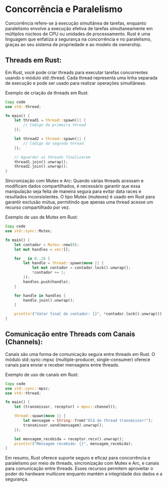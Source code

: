 
# Concorrência e Paralelismo

Concorrência refere-se à execução simultânea de tarefas, enquanto paralelismo envolve a execução efetiva de tarefas simultaneamente em múltiplos núcleos de CPU ou unidades de processamento. Rust é uma linguagem que enfatiza a segurança na concorrência e no paralelismo, graças ao seu sistema de propriedade e ao modelo de ownership.

## Threads em Rust:
Em Rust, você pode criar threads para executar tarefas concorrentes usando o módulo std::thread. Cada thread representa uma linha separada de execução e pode ser usado para realizar operações simultâneas.

Exemplo de criação de threads em Rust:

```rust
Copy code
use std::thread;

fn main() {
    let thread1 = thread::spawn(|| {
        // Código da primeira thread
    });

    let thread2 = thread::spawn(|| {
        // Código da segunda thread
    });

    // Aguardar as threads finalizarem
    thread1.join().unwrap();
    thread2.join().unwrap();
}
```


Sincronização com Mutex e Arc:
Quando várias threads acessam e modificam dados compartilhados, é necessário garantir que essa manipulação seja feita de maneira segura para evitar data races e resultados inconsistentes. O tipo Mutex (mutexes) é usado em Rust para garantir exclusão mútua, permitindo que apenas uma thread acesse um recurso compartilhado por vez.

Exemplo de uso de Mutex em Rust:

```rust
Copy code
use std::sync::Mutex;

fn main() {
    let contador = Mutex::new(0);
    let mut handles = vec![];

    for _ in 0..10 {
        let handle = thread::spawn(move || {
            let mut contador = contador.lock().unwrap();
            *contador += 1;
        });
        handles.push(handle);
    }

    for handle in handles {
        handle.join().unwrap();
    }

    println!("Valor final do contador: {}", *contador.lock().unwrap());
}
```

## Comunicação entre Threads com Canais (Channels):
Canais são uma forma de comunicação segura entre threads em Rust. O módulo std::sync::mpsc (multiple-producer, single-consumer) oferece canais para enviar e receber mensagens entre threads.

Exemplo de uso de canais em Rust:

```rust
Copy code
use std::sync::mpsc;
use std::thread;

fn main() {
    let (transmissor, receptor) = mpsc::channel();

    thread::spawn(move || {
        let mensagem = String::from("Olá do thread transmissor!");
        transmissor.send(mensagem).unwrap();
    });

    let mensagem_recebida = receptor.recv().unwrap();
    println!("Mensagem recebida: {}", mensagem_recebida);
}
```
Em resumo, Rust oferece suporte seguro e eficaz para concorrência e paralelismo por meio de threads, sincronização com Mutex e Arc, e canais para comunicação entre threads. Esses recursos permitem aproveitar o poder do hardware multicore enquanto mantém a integridade dos dados e a segurança.